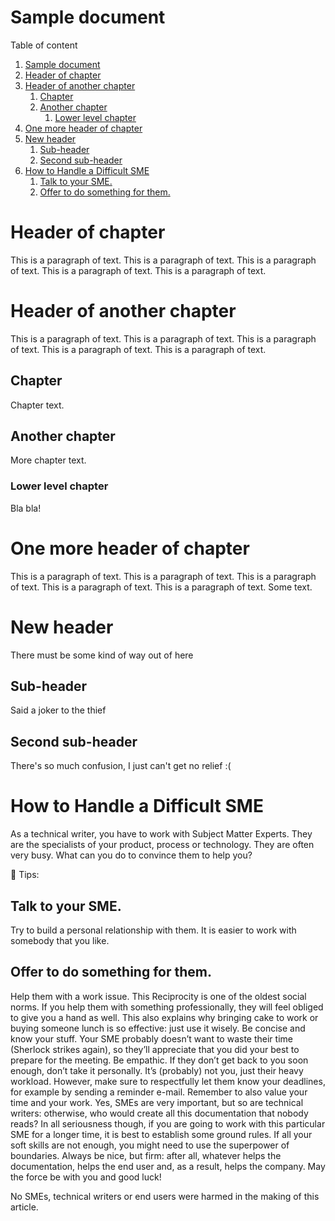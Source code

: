 Sample document
===============

<!-- Here comes the TOC -->
Table of content

1. [Sample document](#sample-document)
2. [Header of chapter](#header-of-chapter)
3. [Header of another chapter](#header-of-another-chapter)
   1. [Chapter](#chapter)
   2. [Another chapter](#another-chapter)
      1. [Lower level chapter](#lower-level-chapter)
4. [One more header of chapter](#one-more-header-of-chapter)
5. [New header](#new-header)
   1. [Sub-header](#sub-header)
   2. [Second sub-header](#second-sub-header)
6. [How to Handle a Difficult SME](#how-to-handle-a-difficult-sme)
   1. [Talk to your SME.](#talk-to-your-sme)
   2. [Offer to do something for them.](#offer-to-do-something-for-them)

<!-- Chapters with headers -->
# Header of chapter
This is a paragraph of text. This is a paragraph of text. This is a paragraph of text. This is a paragraph of text. This is a paragraph of text.
# Header of another chapter
This is a paragraph of text. This is a paragraph of text. This is a paragraph of text. This is a paragraph of text. This is a paragraph of text.
## Chapter
Chapter text.
## Another chapter
More chapter text.
### Lower level chapter
Bla bla!
# One more header of chapter
This is a paragraph of text. This is a paragraph of text. This is a paragraph of text. This is a paragraph of text. This is a paragraph of text.
Some text.
# New header
There must be some kind of way out of here
## Sub-header
Said a joker to the thief
## Second sub-header
There's so much confusion, I just can't get no relief :(

# How to Handle a Difficult SME

As a technical writer, you have to work with Subject Matter Experts. They are the specialists of your product, process or technology. They are often very busy. What can you do to convince them to help you?

:blue_book: Tips:
## Talk to your SME. 
Try to build a personal relationship with them. It is easier to work with somebody that you like. 
## Offer to do something for them. 
Help them with a work issue. This Reciprocity is one of the oldest social norms. If you help them with something professionally, they will feel obliged to give you a hand as well. This also explains why bringing cake to work or buying someone lunch is so effective: just use it wisely.
Be concise and know your stuff. Your SME probably doesn’t want to waste their time (Sherlock strikes again), so they’ll appreciate that you did your best to prepare for the meeting.
Be empathic. If they don’t get back to you soon enough, don’t take it personally. It’s (probably) not you, just their heavy workload. However, make sure to respectfully let them know your deadlines, for example by sending a reminder e-mail.
Remember to also value your time and your work. Yes, SMEs are very important, but so are technical writers: otherwise, who would create all this documentation that nobody reads? In all seriousness though, if you are going to work with this particular SME for a longer time, it is best to establish some ground rules. If all your soft skills are not enough, you might need to use the superpower of boundaries. Always be nice, but firm: after all, whatever helps the documentation, helps the end user and, as a result, helps the company.
May the force be with you and good luck! 
 

No SMEs, technical writers or end users were harmed in the making of this article.